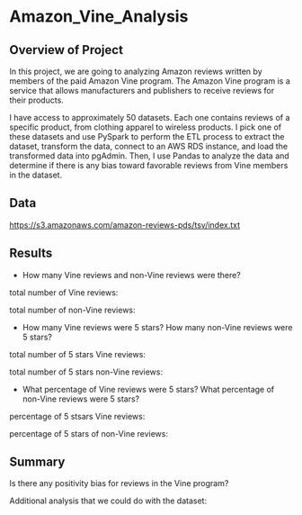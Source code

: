 # Amazon_Vine_Analysis

## Overview of Project
In this project, we are going to analyzing Amazon reviews written by members of the paid Amazon Vine program. The Amazon Vine program is a service that allows manufacturers and publishers to receive reviews for their products.

I have access to approximately 50 datasets. Each one contains reviews of a specific product, from clothing apparel to wireless products. I pick one of these datasets and use PySpark to perform the ETL process to extract the dataset, transform the data, connect to an AWS RDS instance, and load the transformed data into pgAdmin. Then, I use Pandas to analyze the data and determine if there is any bias toward favorable reviews from Vine members in the dataset. 

## Data
https://s3.amazonaws.com/amazon-reviews-pds/tsv/index.txt


## Results

- How many Vine reviews and non-Vine reviews were there?

total number of Vine reviews:


total number of non-Vine reviews:


- How many Vine reviews were 5 stars? How many non-Vine reviews were 5 stars?

total number of 5 stars Vine reviews:


total number of 5 stars non-Vine reviews:


- What percentage of Vine reviews were 5 stars? What percentage of non-Vine reviews were 5 stars?

percentage of 5 stsars Vine reviews:


percentage of 5 stars of non-Vine reviews:




## Summary
Is there any positivity bias for reviews in the Vine program?

Additional analysis that we could do with the dataset: 

